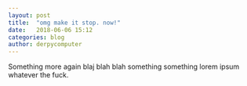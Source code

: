 ```yaml
---
layout: post
title:  "omg make it stop. now!"
date:   2018-06-06 15:12
categories: blog
author: derpycomputer
---
```

Something more again blaj blah blah something something lorem ipsum whatever the fuck.
